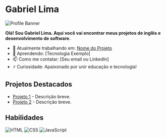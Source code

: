 # Gabriel Lima
![Profile Banner](https://via.placeholder.com/1000x200?text=Seu+Banner+Aqui)

**Olá! Sou Gabriel Lima. Aqui você vai encontrar meus projetos de inglês e desenvolvimento de software.**

- 🔭 Atualmente trabalhando em: [Nome do Projeto](#)
- 🌱 Aprendendo: [Tecnologia Exemplo]
- 📫 Como me contatar: [Seu email ou LinkedIn]
- ⚡ Curiosidade: Apaixonado por unir educação e tecnologia!

## Projetos Destacados
- [Projeto 1](#) - Descrição breve.
- [Projeto 2](#) - Descrição breve.

## Habilidades
![HTML](https://via.placeholder.com/20/0000FF/808080?text=HTML) ![CSS](https://via.placeholder.com/20/0000FF/808080?text=CSS) ![JavaScript](https://via.placeholder.com/20/0000FF/808080?text=JS)
